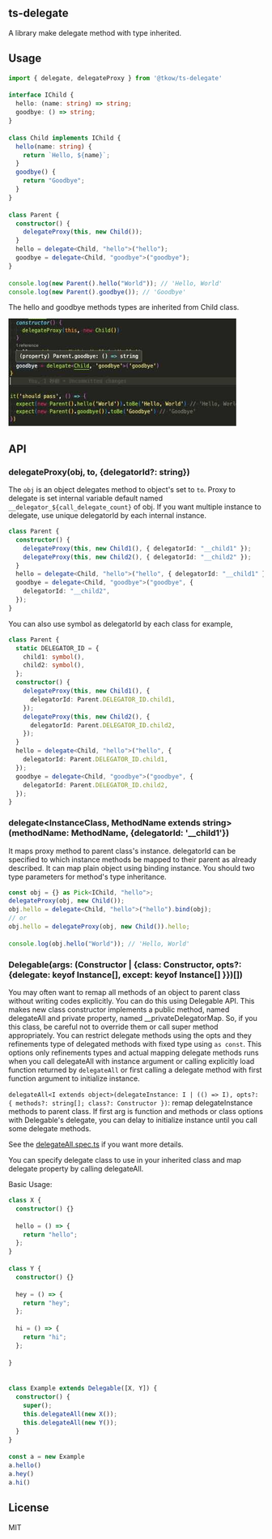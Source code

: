 ## ts-delegate

A library make delegate method with type inherited.

## Usage

```ts
import { delegate, delegateProxy } from '@tkow/ts-delegate'

interface IChild {
  hello: (name: string) => string;
  goodbye: () => string;
}

class Child implements IChild {
  hello(name: string) {
    return `Hello, ${name}`;
  }
  goodbye() {
    return "Goodbye";
  }
}

class Parent {
  constructor() {
    delegateProxy(this, new Child());
  }
  hello = delegate<Child, "hello">("hello");
  goodbye = delegate<Child, "goodbye">("goodbye");
}

console.log(new Parent().hello("World")); // 'Hello, World'
console.log(new Parent().goodbye()); // 'Goodbye'
```

The hello and goodbye methods types are inherited from Child class.

![example](./images//examle.jpg "example")

## API

### delegateProxy(obj, to, {delegatorId?: string})

The `obj` is an object delegates method to object's set to `to`.
Proxy to delegate is set internal variable default named `__delegator_${call_delegate_count}` of obj.
If you want multiple instance to delegate, use unique delegatorId by each internal instance.

```ts
class Parent {
  constructor() {
    delegateProxy(this, new Child1(), { delegatorId: "__child1" });
    delegateProxy(this, new Child2(), { delegatorId: "__child2" });
  }
  hello = delegate<Child, "hello">("hello", { delegatorId: "__child1" });
  goodbye = delegate<Child, "goodbye">("goodbye", {
    delegatorId: "__child2",
  });
}
```

You can also use symbol as delegatorId by each class for example,

```ts
class Parent {
  static DELEGATOR_ID = {
    child1: symbol(),
    child2: symbol(),
  };
  constructor() {
    delegateProxy(this, new Child1(), {
      delegatorId: Parent.DELEGATOR_ID.child1,
    });
    delegateProxy(this, new Child2(), {
      delegatorId: Parent.DELEGATOR_ID.child2,
    });
  }
  hello = delegate<Child, "hello">("hello", {
    delegatorId: Parent.DELEGATOR_ID.child1,
  });
  goodbye = delegate<Child, "goodbye">("goodbye", {
    delegatorId: Parent.DELEGATOR_ID.child2,
  });
}
```

### delegate<InstanceClass, MethodName extends string>(methodName: MethodName, {delegatorId: '\_\_child1'})

It maps proxy method to parent class's instance. delegatorId can be specified to which instance methods be mapped to their parent as already described.
It can map plain object using binding instance. You should two type parameters for method's type inheritance.

```ts
const obj = {} as Pick<IChild, "hello">;
delegateProxy(obj, new Child());
obj.hello = delegate<Child, "hello">("hello").bind(obj);
// or
obj.hello = delegateProxy(obj, new Child()).hello;

console.log(obj.hello("World")); // 'Hello, World'
```

### Delegable(args: (Constructor | {class: Constructor, opts?: {delegate: keyof Instance[], except: keyof Instance[] }})[])

You may often want to remap all methods of an object to parent class without writing codes explicitly.
You can do this using Delegable API. This makes new class constructor implements a public method, named delegateAll and private property, named __privateDelegatorMap.
So, if you this class, be careful not to override them or call super method appropriately.
You can restrict delegate methods using the opts and they refinements type of delegated methods with fixed type using `as const`. This options only refinements types and actual mapping delegate methods runs when you call delegateAll with instance argument or calling explicitly load function returned by `delegateAll` or first calling a delegate method with first function argument to initialize instance.

`delegateAll<I extends object>(delegateInstance: I | (() => I), opts?: { methods?: string[]; class?: Constructor })`: remap delegateInstance methods to parent class. If first arg is function and methods or class options with Delegable's delegate, you can delay to initialize instance until you call some delegate methods.

See the [delegateAll.spec.ts](https://github.com/tkow/ts-delegate/tree/main/src/delegateAll.spec.ts) if you want more details.

You can specify delegate class to use in your inherited class and map delegate property by calling delegateAll.

Basic Usage:

```ts
class X {
  constructor() {}

  hello = () => {
    return "hello";
  };
}

class Y {
  constructor() {}

  hey = () => {
    return "hey";
  };

  hi = () => {
    return "hi";
  };

}


class Example extends Delegable([X, Y]) {
  constructor() {
    super();
    this.delegateAll(new X());
    this.delegateAll(new Y());
  }
}

const a = new Example
a.hello()
a.hey()
a.hi()
```

## License

MIT
